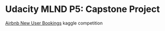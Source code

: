 # Udacity MLND P5: Capstone Project

[Airbnb New User Bookings](https://www.kaggle.com/c/airbnb-recruiting-new-user-bookings) kaggle competition

